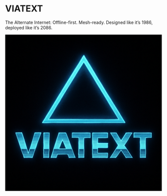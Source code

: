 # VIATEXT 

The Alternate Internet: Offline-first. Mesh-ready. Designed like it’s 1986, deployed like it’s 2086.

![VIATEXT Logo](viatext.png)
